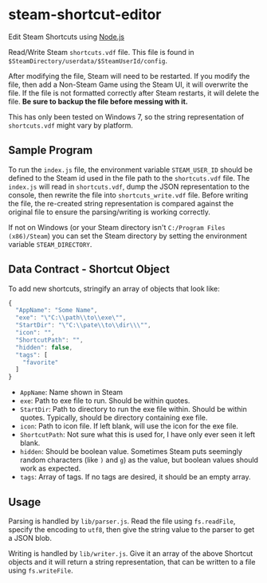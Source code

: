 # steam-shortcut-editor
Edit Steam Shortcuts using [Node.js](https://nodejs.org/)

Read/Write Steam `shortcuts.vdf` file.
This file is found in `$SteamDirectory/userdata/$SteamUserId/config`.

After modifying the file, Steam will need to be restarted. If you modify the file, then add a Non-Steam Game using the Steam UI, it will overwrite the file. If the file is not formatted correctly after Steam restarts, it will delete the file. **Be sure to backup the file before messing with it.**

This has only been tested on Windows 7, so the string representation of `shortcuts.vdf` might vary by platform.

## Sample Program
To run the `index.js` file, the environment variable `STEAM_USER_ID` should be defined to the Steam id used in the file path to the `shortcuts.vdf` file. The `index.js` will read in `shortcuts.vdf`, dump the JSON representation to the console, then rewrite the file into `shortcuts_write.vdf` file. Before writing the file, the re-created string representation is compared against the original file to ensure the parsing/writing is working correctly.

If not on Windows (or your Steam directory isn't `C:/Program Files (x86)/Steam`) you can set the Steam directory by setting the environment variable `STEAM_DIRECTORY`.


## Data Contract - Shortcut Object

To add new shortcuts, stringify an array of objects that look like:
```javascript
{
  "AppName": "Some Name",
  "exe": "\"C:\\path\\to\\exe\"",
  "StartDir": "\"C:\\pate\\to\\dir\\\"",
  "icon": "",
  "ShortcutPath": "",
  "hidden": false,
  "tags": [
    "favorite"
  ]
}
```
- `AppName`: Name shown in Steam
- `exe`: Path to exe file to run. Should be within quotes.
- `StartDir`: Path to directory to run the exe file within. Should be within quotes. Typically, should be directory containing exe file.
- `icon`: Path to icon file. If left blank, will use the icon for the exe file.
- `ShortcutPath`: Not sure what this is used for, I have only ever seen it left blank.
- `hidden`: Should be boolean value. Sometimes Steam puts seemingly random characters (like `)` and `g`) as the value, but boolean values should work as expected.
- `tags`: Array of tags. If no tags are desired, it should be an empty array.

## Usage

Parsing is handled by `lib/parser.js`. Read the file using `fs.readFile`, specify the encoding to `utf8`, then give the string value to the parser to get a JSON blob.

Writing is handled by `lib/writer.js`. Give it an array of the above Shortcut objects and it will return a string representation, that can be written to a file using `fs.writeFile`.
